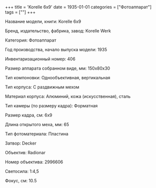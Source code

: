 +++
title = 'Korelle 6x9'
date = 1935-01-01
categories = ["Фотоаппарат"]
tags = [""]
+++

Название модели, книги: Korelle 6x9

Бренд, издательство, фабрика, завод: Korelle Werk

Категория: Фотоаппарат

Год производства, начало выпуска модели: 1935

Инвентаризационный номер: 406

Размер аппарата  собранном виде, мм: 150х80х30

Тип компоновки: Однообъективная, вертикальная

Тип корпуса: С раздвижным мехом

Материал корпуса: Алюминий, кожа (искусственная), сталь

Тип камеры (по размеру кадра): Форматная

Размер кадра, см: 6х9

Длина открытого меха, мм: 65

Тип фотоматериала: Пластина

Затвор: Decker

Объектив: Radionar

Номер объектива: 2996606

Светосила: 1:4,5

Фокус, см: 10.5

